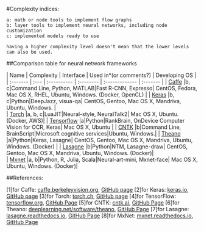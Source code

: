 #Complexity indices:
  
    a: math or node tools to implement flow graphs
    b: layer tools to implement neural networks, including node customization
    c: implemented models ready to use
  
    having a higher complexity level doesn't mean that the lower levels can also be used. 

##Comparison table for neural network frameworks

| Name      | Complexity | Interface | Used in*(or comments?) | Developing OS  | 
| :-------  | :--- | :---------- | :-------- | :------------- | :-------    |
| [Caffe]() |b, c|Command Line, Python, MATLAB|Fast R-CNN, Expresso| CentOS, Fedora, Mac OS X, RHEL, Ubuntu, Windows. (Docker, OpenCL) |
| [Keras]() |b, c|Python|DeepJazz, visua-qa| CentOS, Gentoo, Mac OS X, Mandriva, Ubuntu, Windows. |  
| [Torch]() |a, b, c|LuaJIT|Neural-style, NeuralTalk2| Mac OS X, Ubuntu. (Docker, AWS)| 
| [Tensorflow]() |a|Python|RankBrain, OnDevice Computer Vision for OCR, Keras| Mac OS X, Ubuntu    |
| [CNTK]() |b|Command Line, BrainScript|Microsoft cognitive services|Ubuntu, Windows.| 
| [Theano]() |a|Python|Keras, Lasagne| CentOS, Gentoo, Mac OS X, Mandriva, Ubuntu, Windows. (Docker) | 
| [Lasagne]() |b|Python|NTM, Lasagne-draw| CentOS, Gentoo, Mac OS X, Mandriva, Ubuntu, Windows. (Docker)|  
| [Mxnet]() |a, b|Python, R, Julia, Scala|Neural-art-mini, Mxnet-face| Mac OS X, Ubuntu, Windows.  (Docker)|  

##References:

[1]for Caffe: [caffe.berkeleyvision.org](http://caffe.berkeleyvision.org/), [GitHub page](https://github.com/BVLC/caffe)
[2]for Keras: [keras.io](https://keras.io/), [GitHub page](https://github.com/fchollet/keras)
[3]for Torch: [torch.ch](http://torch.ch/), [GitHub page](https://github.com/torch/torch7)
[4]for TensorFlow: [tensorflow.org](https://www.tensorflow.org/), [GitHub Page](https://github.com/tensorflow/tensorflow)
[5]for CNTK: [cntk.ai](https://cntk.ai/), [GitHub Page](https://github.com/Microsoft/CNTK/wiki)
[6]for Theano: [deeplearning.net/software/theano](http://deeplearning.net/software/theano/), [GitHub Page](https://github.com/Theano/Theano)
[7]for Lasagne: [lasagne.readthedocs.io](http://lasagne.readthedocs.io/en/latest/), [GitHub Page](https://github.com/Lasagne/Lasagne/blob/master/docs/index.rst)
[8]for MxNet: [mxnet.readthedocs.io](http://mxnet.readthedocs.io/en/latest/), [GitHub Page](https://github.com/dmlc/mxnet/)
